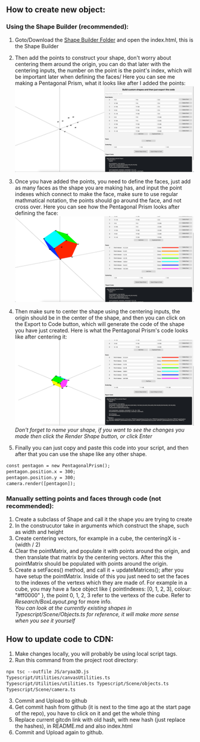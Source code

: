## How to create new object:
### Using the Shape Builder (**recommended**):
1. Goto/Download the [Shape Builder Folder](https://github.com/AryaaSk/3D-Engine/blob/master/ShapeBuilder) and open the index.html, this is the Shape Builder
2. Then add the points to construct your shape, don't worry about centering them around the origin, you can do that later with the centering inputs, the number on the point is the point's index, which will be important later when defining the faces/ Here you can see me making a Pentagonal Prism, what it looks like after I added the points:\
![Shape Builder Preview 1](https://github.com/AryaaSk/3D-Engine/blob/master/Previews/ShapeBuilderPreview1.png?raw=true)
3. Once you have added the points, you need to define the faces, just add as many faces as the shape you are making has, and input the point indexes which connect to make the face, make sure to use regular mathmatical notation, the points should go around the face, and not cross over. Here you can see how the Pentagonal Prism looks after defining the face:\
![Shape Builder Preview 2](https://github.com/AryaaSk/3D-Engine/blob/master/Previews/ShapeBuilderPreview2.png?raw=true)
4. Then make sure to center the shape using the centering inputs, the origin should be in the center of the shape, and then you can click on the Export to Code button, which will generate the code of the shape you have just created. Here is what the Pentagonal Prism's code looks like after centering it:\
![Shape Builder Preview 3](https://github.com/AryaaSk/3D-Engine/blob/master/Previews/ShapeBuilderPreview3.png?raw=true)\
*Don't forget to name your shape, if you want to see the changes you made then click the Render Shape button, or click Enter*

5. Finally you can just copy and paste this code into your script, and then after that you can use the shape like any other shape.
```
const pentagon = new PentagonalPrism();
pentagon.position.x = 300;
pentagon.position.y = 300;
camera.render([pentagon]);
```

### Manually setting points and faces through code (**not recommended**):
1. Create a subclass of Shape and call it the shape you are trying to create
2. In the construcutor take in arguments which construct the shape, such as width and height
3. Create centering vectors, for example in a cube, the centeringX is -(width / 2)
4. Clear the pointMatrix, and populate it with points around the origin, and then translate that matrix by the centering vectors. After this the pointMatrix should be populated with points around the origin.
5. Create a setFaces() method, and call it + updateMatrices(); after you have setup the pointMatrix. Inside of this you just need to set the faces to the indexes of the vertexs which they are made of. For example in a cube, you may have a face object like { pointIndexes: [0, 1, 2, 3], colour: "#ff0000" }, the point 0, 1, 2, 3 refer to the vertexs of the cube. Refer to *Research/BoxLayout.png* for more info.\
*You can look at the currently existing shapes in Typescript/Scene/Objects.ts for reference, it will make more sense when you see it yourself*

## How to update code to CDN:
1. Make changes locally, you will probably be using local script tags.
2. Run this command from the project root directory: 
```
npx tsc --outfile JS/aryaa3D.js Typescript/Utilities/canvasUtilities.ts Typescript/Utilities/utilities.ts Typescript/Scene/objects.ts Typescript/Scene/camera.ts
```
3. Commit and Upload to github
4. Get commit hash from github (it is next to the time ago at the start page of the repo), you have to click on it and get the whole thing
5. Replace current gitcdn link with old hash, with new hash (just replace the hashes), in README.md and also index.html
6. Commit and Upload again to github. 
